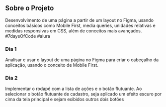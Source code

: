 ## Sobre o Projeto

Desenvolvimento de uma página a partir de um layout no Figma, usando conceitos básicos como Mobile First, media queries, unidades relativas e medidas responsivas em CSS, além de conceitos mais avançados.
#7daysOfCode #alura

### Dia 1

Analisar e usar o layout de uma página no Figma para criar o cabeçalho da aplicação, usando o conceito de Mobile First.

### Dia 2

Implementar o rodapé com a lista de ações e o botão flutuante. Ao selecionar o botão flutuante de cadastro, seja aplicado um efeito escuro por cima da tela principal e sejam exibidos outros dois botões
